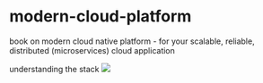 # modern-cloud-platform
book on modern cloud native platform - for your scalable, reliable, distributed (microservices) cloud application

understanding the stack
![](https://coreos.com/assets/images/media/osi-model-clustering.svg)
